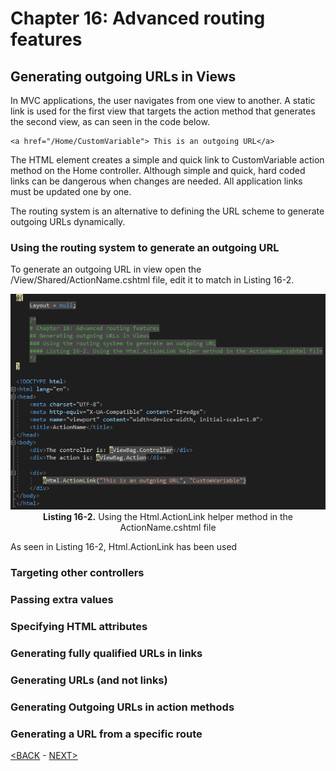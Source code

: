# Chapter 16: Advanced routing features

## Generating outgoing URLs in Views

In MVC applications, the user navigates from one view to another. A static link is used for the first view that targets the action method that generates the second view, as can seen in the code below.

```
<a href="/Home/CustomVariable"> This is an outgoing URL</a>
```

The HTML element creates a simple and quick link to CustomVariable action method on the Home controller. Although simple and quick, hard coded links can be dangerous when changes are needed. All application links must be updated one by one.

The routing system is an alternative to defining the URL scheme to generate outgoing URLs dynamically.

### Using the routing system to generate an outgoing URL

To generate an outgoing URL in view open the /View/Shared/ActionName.cshtml file, edit it to match in Listing 16-2.

<p align="center">
    <img src="ch16-Pictures/Listing 16-2.png" /><br />
    <b>Listing 16-2.</b> Using the Html.ActionLink helper method in the ActionName.cshtml file
</p>  

As seen in Listing 16-2, Html.ActionLink has been used

### Targeting other controllers

### Passing extra values

### Specifying HTML attributes

### Generating fully qualified URLs in links

### Generating URLs (and not links)

### Generating Outgoing URLs in action methods

### Generating a URL from a specific route

<!--
# Chapter 16: Advanced routing features
## Generating outgoing URLs in Views
### Using the routing system to generate an outgoing URL
#### Listing 16-2. Using the Html.ActionLink helper method in the ActionName.cshtml file

> SUMMARRY AND UPDATE ==========================
.
> CONTENTS =====================================
# Chapter 16: Advanced routing features
## Generating outgoing URLs in Views
### Using the routing system to generate an outgoing URL
### Targeting other controllers
### Passing extra values
### Specifying HTML attributes
### Generating fully qualified URLs in links
### Generating URLs (and not links)
### Generating Outgoing URLs in action methods
### Generating a URL from a specific route
.
> GITHUB =====================================
https://github.com/deyran/pro-asp-net-mvc/blob/main/chapter-16/03-generating-outgoing.md
.
> # ==========================================
#DotNet #csharp #csharpdotnet #dotnetcore #csharpdeveloper #dotnetdevelopers #aspnetcore #ASPNET #aspdotnet #IT #developer #TI #tecnologia #DevOps #desenvolvedor #programador #software #homeoffice #dev #tecnologiadainformacao #devs #code #programacao #programação #tecnologiadainformação #sistemasdeinformação #engenhariadesoftware #GitHub #ASPNETMVC #ASPNET #MVC #core #MVC #route #urlroute #urlroting #urlpatterns #RoutingSystem
-->

[<BACK](02-preparing-the-example-proj.md) - [NEXT>](03-generating-outgoing.md)
